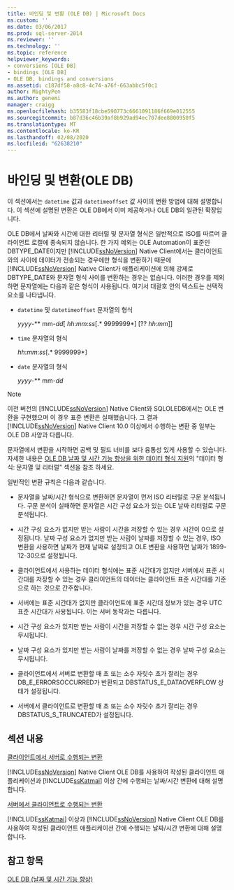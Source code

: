 ```yaml
---
title: 바인딩 및 변환 (OLE DB) | Microsoft Docs
ms.custom: ''
ms.date: 03/06/2017
ms.prod: sql-server-2014
ms.reviewer: ''
ms.technology: ''
ms.topic: reference
helpviewer_keywords:
- conversions [OLE DB]
- bindings [OLE DB]
- OLE DB, bindings and conversions
ms.assetid: c187df58-a8c8-4c74-a76f-663abbc5f0c1
author: MightyPen
ms.author: genemi
manager: craigg
ms.openlocfilehash: b35583f18cbe590773c6661091186f669e012555
ms.sourcegitcommit: b87d36c46b39af8b929ad94ec707dee8800950f5
ms.translationtype: MT
ms.contentlocale: ko-KR
ms.lasthandoff: 02/08/2020
ms.locfileid: "62638210"
---
```

# <a name="bindings-and-conversions-ole-db"></a>바인딩 및 변환(OLE DB)
  이 섹션에서는 `datetime` 값과 `datetimeoffset` 값 사이의 변환 방법에 대해 설명합니다. 이 섹션에 설명된 변환은 OLE DB에서 이미 제공하거나 OLE DB의 일관된 확장입니다.  
  
 OLE DB에서 날짜와 시간에 대한 리터럴 및 문자열 형식은 일반적으로 ISO를 따르며 클라이언트 로캘에 종속되지 않습니다. 한 가지 예외는 OLE Automation이 표준인 DBTYPE_DATE이지만 
  [!INCLUDE[ssNoVersion](../../includes/ssnoversion-md.md)] Native Client에서는 클라이언트와의 사이에 데이터가 전송되는 경우에만 형식을 변환하기 때문에 [!INCLUDE[ssNoVersion](../../includes/ssnoversion-md.md)] Native Client가 애플리케이션에 의해 강제로 DBTYPE_DATE와 문자열 형식 사이를 변환하는 경우는 없습니다. 이러한 경우를 제외하면 문자열에는 다음과 같은 형식이 사용됩니다. 여기서 대괄호 안의 텍스트는 선택적 요소를 나타냅니다.  
  
-   
  `datetime` 및 `datetimeoffset` 문자열의 형식  
  
     *yyyy*-** mm-*dd*[ *hh*:*mm*:*ss*[.* 9999999*] [?? *hh*:*mm*]]  
  
-   
  `time` 문자열의 형식  
  
     *hh*:*mm*:*ss*[.* 9999999*]  
  
-   
  `date` 문자열의 형식  
  
     *yyyy*-** mm-*dd*  
  
> [!NOTE]  
>  이전 버전의 [!INCLUDE[ssNoVersion](../../includes/ssnoversion-md.md)] Native Client와 SQLOLEDB에서는 OLE 변환을 구현했으며 이 경우 표준 변환은 실패했습니다. 그 결과 [!INCLUDE[ssNoVersion](../../includes/ssnoversion-md.md)] Native Client 10.0 이상에서 수행하는 변환 중 일부는 OLE DB 사양과 다릅니다.  
  
 문자열에서 변환을 시작하면 공백 및 필드 너비를 보다 융통성 있게 사용할 수 있습니다. 자세한 내용은 [OLE DB 날짜 및 시간 기능 향상을 위한 데이터 형식 지원](data-type-support-for-ole-db-date-and-time-improvements.md)의 "데이터 형식: 문자열 및 리터럴" 섹션을 참조 하세요.  
  
 일반적인 변환 규칙은 다음과 같습니다.  
  
-   문자열을 날짜/시간 형식으로 변환하면 문자열이 먼저 ISO 리터럴로 구문 분석됩니다. 구문 분석이 실패하면 문자열은 시간 구성 요소가 있는 OLE 날짜 리터럴로 구문 분석됩니다.  
  
-   시간 구성 요소가 없지만 받는 사람이 시간을 저장할 수 있는 경우 시간이 0으로 설정됩니다. 날짜 구성 요소가 없지만 받는 사람이 날짜를 저장할 수 있는 경우, ISO 변환을 사용하면 날짜가 현재 날짜로 설정되고 OLE 변환을 사용하면 날짜가 1899-12-30으로 설정됩니다.  
  
-   클라이언트에서 사용하는 데이터 형식에는 표준 시간대가 없지만 서버에서 표준 시간대를 저장할 수 있는 경우 클라이언트의 데이터는 클라이언트 표준 시간대를 기준으로 하는 것으로 간주합니다.  
  
-   서버에는 표준 시간대가 없지만 클라이언트에 표준 시간대 정보가 있는 경우 UTC 표준 시간대가 사용됩니다. 이는 서버 동작과는 다릅니다.  
  
-   시간 구성 요소가 있지만 받는 사람이 시간을 저장할 수 없는 경우 시간 구성 요소는 무시됩니다.  
  
-   날짜 구성 요소가 있지만 받는 사람이 날짜를 저장할 수 없는 경우 날짜 구성 요소는 무시됩니다.  
  
-   클라이언트에서 서버로 변환할 때 초 또는 소수 자릿수 초가 잘리는 경우 DB_E_ERRORSOCCURRED가 반환되고 DBSTATUS_E_DATAOVERFLOW 상태가 설정됩니다.  
  
-   서버에서 클라이언트로 변환할 때 초 또는 소수 자릿수 초가 잘리는 경우 DBSTATUS_S_TRUNCATED가 설정됩니다.  
  
## <a name="in-this-section"></a>섹션 내용  
 [클라이언트에서 서버로 수행되는 변환](conversions-performed-from-client-to-server.md)  
 
  [!INCLUDE[ssNoVersion](../../includes/ssnoversion-md.md)] Native Client OLE DB를 사용하여 작성된 클라이언트 애플리케이션과 [!INCLUDE[ssKatmai](../../includes/sskatmai-md.md)] 이상 간에 수행되는 날짜/시간 변환에 대해 설명합니다.  
  
 [서버에서 클라이언트로 수행되는 변환](conversions-performed-from-server-to-client.md)  
 
  [!INCLUDE[ssKatmai](../../includes/sskatmai-md.md)] 이상과 [!INCLUDE[ssNoVersion](../../includes/ssnoversion-md.md)] Native Client OLE DB를 사용하여 작성된 클라이언트 애플리케이션 간에 수행되는 날짜/시간 변환에 대해 설명합니다.  
  
## <a name="see-also"></a>참고 항목  
 [OLE DB &#40;날짜 및 시간 기능 향상&#41;](date-and-time-improvements-ole-db.md)  
  
  
